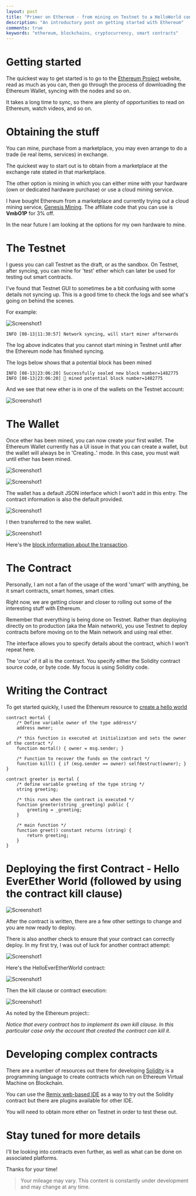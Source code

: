 ```yaml
---
layout: post
title: "Primer on Ethereum - from mining on Testnet to a HelloWorld contract sample"
description: "An introductory post on getting started with Ethereum"
comments: true
keywords: "ethereum, blockchains, cryptocurrency, smart contracts"
---
```



# Getting started

The quickest way to get started is to go to the
[Ethereum Project](https://www.ethereum.org/) website, read as much as you can,
then go through the process of downloading the Ethereum Wallet, syncing with
the nodes and so on.

It takes a long time to sync, so there are plenty of opportunities to read on
Ethereum, watch videos, and so on.


# Obtaining the stuff

You can mine, purchase from a marketplace, you may even arrange to do a trade
(ie real items, services) in exchange.

The quickest way to start out is to obtain from a marketplace at the
exchange rate stated in that marketplace.

The other option is mining in which you can either mine with your hardware (own
or dedicated hardware purchase) or use a cloud mining service.

I have bought Ethereum from a marketplace and currently trying out a cloud
mining service, [Genesis Mining](https://www.genesis-mining.com). The
affiliate code that you can use is **VmbO1P** for 3% off.

In the near future I am looking at the options for my own hardware to mine.


# The Testnet

I guess you can call Testnet as the draft, or as the sandbox.
On Testnet, after syncing, you can mine for 'test' ether which can later be used
for testing out smart contracts.

I've found that Testnet GUI to sometimes be a bit confusing with some details
not syncing up.  This is a good time to check the logs and see what's going on
behind the scenes.

For example:

![Screenshot1](/assets/images/ethnodesync.png)

```
INFO [08-13|11:30:57] Network syncing, will start miner afterwards 
```

The log above indicates that you cannot start mining in Testnet until after the
Ethereum node has finished syncing.

The logs below shows that a potential block has been mined

```
INFO [08-13|23:06:20] Successfully sealed new block number=1482775
INFO [08-13|23:06:20] 🔨 mined potential block number=1482775
```

And we see that new ether is in one of the wallets on the Testnet account:

![Screenshot1](/assets/images/newether-testnet.png)


# The Wallet

Once ether has been mined, you can now create your first wallet.
The Ethereum Wallet currently has a UI issue in that you can create a wallet,
but the wallet will always be in 'Creating..' mode.  In this case, you must
wait until ether has been mined.

![Screenshot1](/assets/images/creating-first-wallet-1.png)

![Screenshot1](/assets/images/creating-first-wallet.png)

The wallet has a default JSON interface which I won't add in this entry.
The contract information is also the default provided.

![Screenshot1](/assets/images/transfer-to-wallet.png)

I then transferred to the new wallet.

![Screenshot1](/assets/images/watchingtransactions.png)

Here's the [block information about the transaction](https://ropsten.etherscan.io/block/0xd47cdc79449be936c619a4673798386d1106b9904fe0deb891e0067588f3cf9a).


# The Contract

Personally, I am not a fan of the usage of the word 'smart' with anything, be it
smart contracts, smart homes, smart cities.

Right now, we are getting closer and closer to rolling out some of the
interesting stuff with Ethereum.

Remember that everything is being done on Testnet.
Rather than deploying directly on to production (aka the Main network), you use
Testnet to deploy contracts before moving on to the Main network and
using real ether.

The interface allows you to specify details about the contract, which I won't
repeat here.

The 'crux' of it all is the contract.
You specify either the Solidity contract source code, or byte code.
My focus is using Solidity code.


# Writing the Contract

To get started quickly, I used the Ethereum resource to
[create a hello world](https://www.ethereum.org/greeter) 

```
contract mortal {
    /* Define variable owner of the type address*/
    address owner;

    /* this function is executed at initialization and sets the owner of the contract */
    function mortal() { owner = msg.sender; }

    /* Function to recover the funds on the contract */
    function kill() { if (msg.sender == owner) selfdestruct(owner); }
}

contract greeter is mortal {
    /* define variable greeting of the type string */
    string greeting;

    /* this runs when the contract is executed */
    function greeter(string _greeting) public {
        greeting = _greeting;
    }

    /* main function */
    function greet() constant returns (string) {
        return greeting;
    }
}
```

# Deploying the first Contract - Hello EverEther World (followed by using the contract kill clause)

![Screenshot1](/assets/images/deplowhelloworld.png)

After the contract is written, there are a few other settings to change and
you are now ready to deploy.

There is also another check to ensure that your contract can correctly deploy.
In my first try, I was out of luck for another contract attempt:

![Screenshot1](/assets/images/failed-transaction-ether.png)

Here's the HelloEverEtherWorld contract:

![Screenshot1](/assets/images/helloeverether.png)

Then the kill clause or contract execution:

![Screenshot1](/assets/images/killcontract.png)

As noted by the Ethereum project::

*Notice that every contract has to implement its own kill clause.
In this particular case only the account that created the contract can kill it.*

# Developing complex contracts

There are a number of resources out there for developing 
[Solidity](https://solidity.readthedocs.io/en/develop/)
is a programming language to create contracts which run on
Ethereum Virtual Machine on Blockchain.

You can use the [Remix web-based IDE](https://remix.ethereum.org/#version=soljson-v0.4.15+commit.bbb8e64f.js)
as a way to try out the Solidity contract but there are plugins available for
other IDE.

You will need to obtain more ether on Testnet in order to test these out.

# Stay tuned for more details

I'll be looking into contracts even further, as well as what can be done
on associated platforms.

Thanks for your time!

> Your mileage may vary.  This content is constantly under development and may change at any time.
